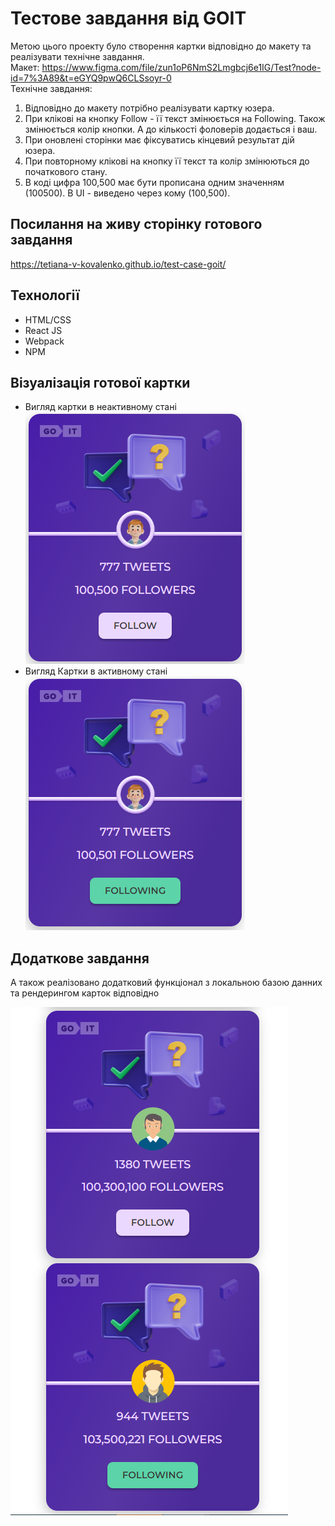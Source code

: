 # Тестове завдання від GOIT

Метою цього проекту було створення картки відповідно до макету та реалізувати
технічне завдання.<br/> Макет:
https://www.figma.com/file/zun1oP6NmS2Lmgbcj6e1IG/Test?node-id=7%3A89&t=eGYQ9pwQ6CLSsoyr-0
<br/>Технічне завдання:

1.  Відповідно до макету потрібно реалізувати картку юзера.
2.  При клікові на кнопку Follow - її текст змінюється на Following. Також
    змінюється колір кнопки. А до кількості фоловерів додається і ваш.
3.  При оновлені сторінки має фіксуватись кінцевий результат дій юзера.
4.  При повторному клікові на кнопку її текст та колір змінюються до початкового
    стану.
5.  В коді цифра 100,500 має бути прописана одним значенням (100500). В UI -
    виведено через кому (100,500).

## Посилання на живу сторінку готового завдання

https://tetiana-v-kovalenko.github.io/test-case-goit/

## Технології

- HTML/CSS
- React JS
- Webpack
- NPM

## Візуалізація готової картки
* Вигляд картки в неактивному стані
![Готова картка](./src/images/Screenshot_1.png)
* Вигляд Картки в активному стані
![Готова картка](./src/images/Screenshot_3.png)

## Додаткове завдання

А також реалізовано додатковий функціонал з локальною базою данних та
рендерингом карток відповідно

![Додатковий функціонал](./src/images/Screenshot_2.png)
